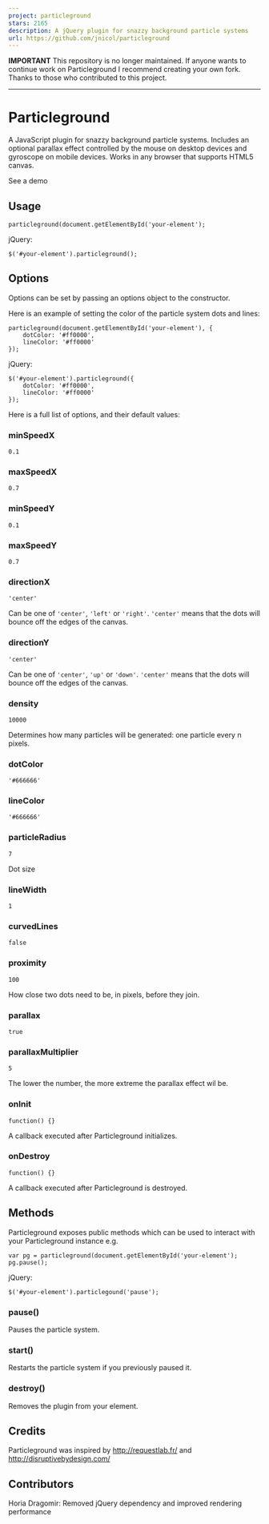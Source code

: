 ```yaml
---
project: particleground
stars: 2165
description: A jQuery plugin for snazzy background particle systems
url: https://github.com/jnicol/particleground
---
```


**IMPORTANT** This repository is no longer maintained. If anyone wants to continue work on Particleground I recommend creating your own fork. Thanks to those who contributed to this project.

* * *

Particleground
==============

A JavaScript plugin for snazzy background particle systems. Includes an optional parallax effect controlled by the mouse on desktop devices and gyroscope on mobile devices. Works in any browser that supports HTML5 canvas.

See a demo

Usage
-----

```
particleground(document.getElementById('your-element');
```

jQuery:

```
$('#your-element').particleground();
```

Options
-------

Options can be set by passing an options object to the constructor.

Here is an example of setting the color of the particle system dots and lines:

```
particleground(document.getElementById('your-element'), {
    dotColor: '#ff0000',
    lineColor: '#ff0000'
});
```

jQuery:

```
$('#your-element').particleground({
    dotColor: '#ff0000',
    lineColor: '#ff0000'
});
```

Here is a full list of options, and their default values:

### minSpeedX

```
0.1
```

### maxSpeedX

```
0.7
```

### minSpeedY

```
0.1
```

### maxSpeedY

```
0.7
```

### directionX

```
'center'
```

Can be one of `'center'`, `'left'` or `'right'`. `'center'` means that the dots will bounce off the edges of the canvas.

### directionY

```
'center'
```

Can be one of `'center'`, `'up'` or `'down'`. `'center'` means that the dots will bounce off the edges of the canvas.

### density

```
10000
```

Determines how many particles will be generated: one particle every n pixels.

### dotColor

```
'#666666'
```

### lineColor

```
'#666666'
```

### particleRadius

```
7
```

Dot size

### lineWidth

```
1
```

### curvedLines

```
false
```

### proximity

```
100
```

How close two dots need to be, in pixels, before they join.

### parallax

```
true
```

### parallaxMultiplier

```
5
```

The lower the number, the more extreme the parallax effect wil be.

### onInit

```
function() {}
```

A callback executed after Particleground initializes.

### onDestroy

```
function() {}
```

A callback executed after Particleground is destroyed.

Methods
-------

Particleground exposes public methods which can be used to interact with your Particleground instance e.g.

```
var pg = particleground(document.getElementById('your-element');
pg.pause(); 
```

jQuery:

```
$('#your-element').particlegound('pause');
```

### pause()

Pauses the particle system.

### start()

Restarts the particle system if you previously paused it.

### destroy()

Removes the plugin from your element.

Credits
-------

Particleground was inspired by http://requestlab.fr/ and http://disruptivebydesign.com/

Contributors
------------

Horia Dragomir: Removed jQuery dependency and improved rendering performance
